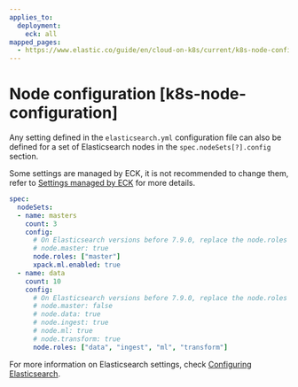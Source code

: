 ```yaml
---
applies_to:
  deployment:
    eck: all
mapped_pages:
  - https://www.elastic.co/guide/en/cloud-on-k8s/current/k8s-node-configuration.html
---
```


# Node configuration [k8s-node-configuration]

Any setting defined in the `elasticsearch.yml` configuration file can also be defined for a set of Elasticsearch nodes in the `spec.nodeSets[?].config` section.

Some settings are managed by ECK, it is not recommended to change them, refer to [Settings managed by ECK](settings-managed-by-eck.md) for more details.

```yaml
spec:
  nodeSets:
  - name: masters
    count: 3
    config:
      # On Elasticsearch versions before 7.9.0, replace the node.roles configuration with the following:
      # node.master: true
      node.roles: ["master"]
      xpack.ml.enabled: true
  - name: data
    count: 10
    config:
      # On Elasticsearch versions before 7.9.0, replace the node.roles configuration with the following:
      # node.master: false
      # node.data: true
      # node.ingest: true
      # node.ml: true
      # node.transform: true
      node.roles: ["data", "ingest", "ml", "transform"]
```

For more information on Elasticsearch settings, check [Configuring Elasticsearch](/deploy-manage/deploy/self-managed/configure-elasticsearch.md).

